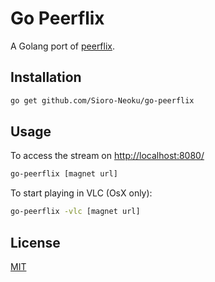 # Go Peerflix

A Golang port of [peerflix](https://github.com/mafintosh/peerflix).

## Installation
```sh
go get github.com/Sioro-Neoku/go-peerflix
```

## Usage
To access the stream on [http://localhost:8080/](http://localhost:8080/)
```sh
go-peerflix [magnet url]
```

To start playing in VLC (OsX only):
```sh
go-peerflix -vlc [magnet url]
```

## License
[MIT](https://raw.githubusercontent.com/Sioro-Neoku/go-peerflix/master/LICENSE)
